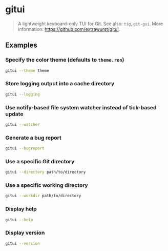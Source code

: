 # gitui

> A lightweight keyboard-only TUI for Git. See also: `tig`, `git-gui`. More information: <https://github.com/extrawurst/gitui>.

## Examples

### Specify the color theme (defaults to `theme.ron`)

```bash
gitui --theme theme
```

### Store logging output into a cache directory

```bash
gitui --logging
```

### Use notify-based file system watcher instead of tick-based update

```bash
gitui --watcher
```

### Generate a bug report

```bash
gitui --bugreport
```

### Use a specific Git directory

```bash
gitui --directory path/to/directory
```

### Use a specific working directory

```bash
gitui --workdir path/to/directory
```

### Display help

```bash
gitui --help
```

### Display version

```bash
gitui --version
```
